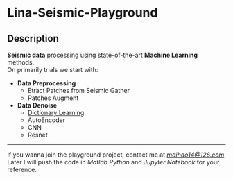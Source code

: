 # Lina-Seismic-Playground  
## Description
**Seismic data** processing using state-of-the-art **Machine Learning** methods.  
 On primarily trials we start with:  
 * **Data Preprocessing**  
 	* Etract Patches from Seismic Gather
 	* Patches Augment
 * **Data Denoise**
 	* [Dictionary Learning](https://github.com/maihao14/Lina-Seismic-Playground/blob/master/ODLdenoising.ipynb)  
    * AutoEncoder
 	* CNN
 	* Resnet 
 
********
 If you wanna join the playground project, contact me at *maihao14@126.com*  
 Later I will push the code in *Matlab Python* and *Jupyter Notebook* for your reference.
